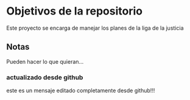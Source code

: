 # Objetivos de la repositorio

Este proyecto se encarga de manejar los planes de la liga de la justicia


## Notas
Pueden hacer lo que quieran...

### actualizado desde github
este es un mensaje editado completamente desde github!!!
